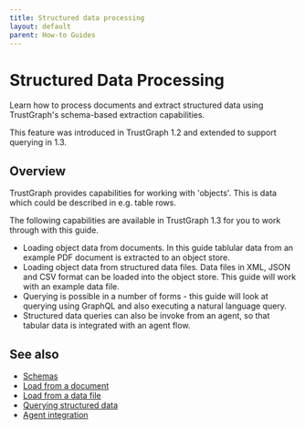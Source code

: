 ```yaml
---
title: Structured data processing
layout: default
parent: How-to Guides
---
```


# Structured Data Processing

Learn how to process documents and extract structured data using TrustGraph's
schema-based extraction capabilities.

This feature was introduced in TrustGraph 1.2 and extended to support
querying in 1.3.

## Overview

TrustGraph provides capabilities for working with 'objects'.  This
is data which could be described in e.g. table rows.

The following capabilities are available in TrustGraph 1.3 for you to
work through with this guide.

- Loading object data from documents.  In this guide tablular data from an
  example PDF document is extracted to an object store.
- Loading object data from structured data files.  Data files in
  XML, JSON and CSV format can be loaded into the object store.  This guide
  will work with an example data file.
- Querying is possible in a number of forms - this guide will look at
  querying using GraphQL and also executing a natural language query.
- Structured data queries can also be invoke from an agent, so that tabular
  data is integrated with an agent flow.

## See also

- [Schemas](schemas)
- [Load from a document](load-doc)
- [Load from a data file](load-file)
- [Querying structured data](query)
- [Agent integration](agent-integration)


